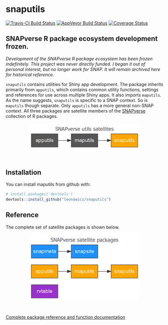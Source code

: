 
<!-- README.md is generated from README.Rmd. Please edit that file -->
snaputils
=========

[![Travis-CI Build Status](https://travis-ci.org/leonawicz/snaputils.svg?branch=master)](https://travis-ci.org/leonawicz/snaputils) [![AppVeyor Build Status](https://ci.appveyor.com/api/projects/status/github/leonawicz/snaputils?branch=master&svg=true)](https://ci.appveyor.com/project/leonawicz/snaputils) [![Coverage Status](https://img.shields.io/codecov/c/github/leonawicz/snaputils/master.svg)](https://codecov.io/github/leonawicz/snaputils?branch=master)

SNAPverse R package ecosystem development frozen.
-------------------------------------------------

*Development of the SNAPverse R package ecosystem has been frozen indefinitely. This project was never directly funded. I began it out of personal interest, but no longer work for SNAP. It will remain archived here for historical reference.*

`snaputils` contains utilities for Shiny app development. The package inherits primarily from `apputils`, which contains common utility functions, settings and references for use across multiple Shiny apps. It also imports `maputils`. As the name suggests, `snaputils` is specific to a SNAP context. So is `maputils` though separate. Only `apputils` has a more general non-SNAP context. All three packages are satellite members of the [SNAPverse](https://leonawicz.github.io/snapverse/) collection of R packages.

<p style="text-align:center;">
<img src="man/figures/sv_satellites_utils_snap.png" width=350>
</p>
<br>

Installation
------------

You can install maputils from github with:

``` r
# install.packages('devtools')
devtools::install_github("leonawicz/snaputils")
```

Reference
---------

The complete set of satellite packages is shown below.

<p style="text-align:center;">
<img src="man/figures/sv_satellites_all.png" width=350>
</p>
<br>

[Complete package reference and function documentation](https://leonawicz.github.io/snaputils/)
